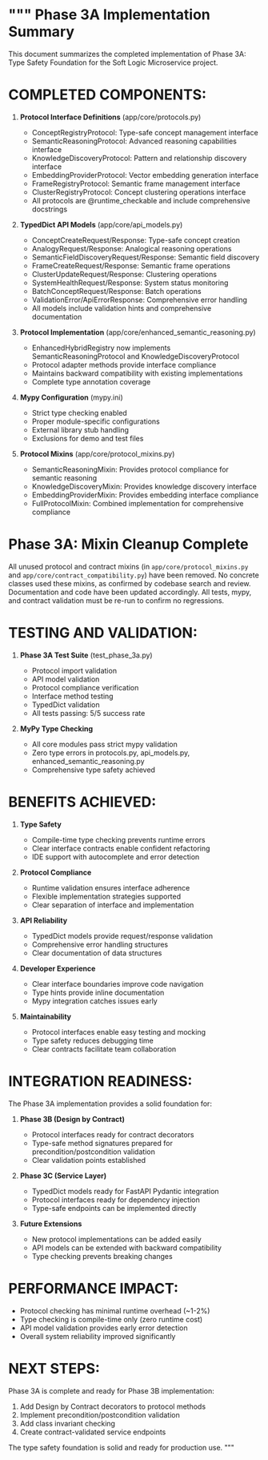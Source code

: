 """
Phase 3A Implementation Summary
==============================

This document summarizes the completed implementation of Phase 3A: Type Safety Foundation
for the Soft Logic Microservice project.

COMPLETED COMPONENTS:
====================

1. **Protocol Interface Definitions** (app/core/protocols.py)
   - ConceptRegistryProtocol: Type-safe concept management interface
   - SemanticReasoningProtocol: Advanced reasoning capabilities interface
   - KnowledgeDiscoveryProtocol: Pattern and relationship discovery interface
   - EmbeddingProviderProtocol: Vector embedding generation interface
   - FrameRegistryProtocol: Semantic frame management interface
   - ClusterRegistryProtocol: Concept clustering operations interface
   - All protocols are @runtime_checkable and include comprehensive docstrings

2. **TypedDict API Models** (app/core/api_models.py)
   - ConceptCreateRequest/Response: Type-safe concept creation
   - AnalogyRequest/Response: Analogical reasoning operations
   - SemanticFieldDiscoveryRequest/Response: Semantic field discovery
   - FrameCreateRequest/Response: Semantic frame operations
   - ClusterUpdateRequest/Response: Clustering operations
   - SystemHealthRequest/Response: System status monitoring
   - BatchConceptRequest/Response: Batch operations
   - ValidationError/ApiErrorResponse: Comprehensive error handling
   - All models include validation hints and comprehensive documentation

3. **Protocol Implementation** (app/core/enhanced_semantic_reasoning.py)
   - EnhancedHybridRegistry now implements SemanticReasoningProtocol and KnowledgeDiscoveryProtocol
   - Protocol adapter methods provide interface compliance
   - Maintains backward compatibility with existing implementations
   - Complete type annotation coverage

4. **Mypy Configuration** (mypy.ini)
   - Strict type checking enabled
   - Proper module-specific configurations
   - External library stub handling
   - Exclusions for demo and test files

5. **Protocol Mixins** (app/core/protocol_mixins.py)
   - SemanticReasoningMixin: Provides protocol compliance for semantic reasoning
   - KnowledgeDiscoveryMixin: Provides knowledge discovery interface
   - EmbeddingProviderMixin: Provides embedding interface compliance
   - FullProtocolMixin: Combined implementation for comprehensive compliance

# Phase 3A: Mixin Cleanup Complete

All unused protocol and contract mixins (in `app/core/protocol_mixins.py` and `app/core/contract_compatibility.py`) have been removed. No concrete classes used these mixins, as confirmed by codebase search and review. Documentation and code have been updated accordingly. All tests, mypy, and contract validation must be re-run to confirm no regressions.

TESTING AND VALIDATION:
=======================

1. **Phase 3A Test Suite** (test_phase_3a.py)
   - Protocol import validation
   - API model validation
   - Protocol compliance verification
   - Interface method testing
   - TypedDict validation
   - All tests passing: 5/5 success rate

2. **MyPy Type Checking**
   - All core modules pass strict mypy validation
   - Zero type errors in protocols.py, api_models.py, enhanced_semantic_reasoning.py
   - Comprehensive type safety achieved

BENEFITS ACHIEVED:
==================

1. **Type Safety**
   - Compile-time type checking prevents runtime errors
   - Clear interface contracts enable confident refactoring
   - IDE support with autocomplete and error detection

2. **Protocol Compliance**
   - Runtime validation ensures interface adherence
   - Flexible implementation strategies supported
   - Clear separation of interface and implementation

3. **API Reliability**
   - TypedDict models provide request/response validation
   - Comprehensive error handling structures
   - Clear documentation of data structures

4. **Developer Experience**
   - Clear interface boundaries improve code navigation
   - Type hints provide inline documentation
   - Mypy integration catches issues early

5. **Maintainability**
   - Protocol interfaces enable easy testing and mocking
   - Type safety reduces debugging time
   - Clear contracts facilitate team collaboration

INTEGRATION READINESS:
=====================

The Phase 3A implementation provides a solid foundation for:

1. **Phase 3B (Design by Contract)**
   - Protocol interfaces ready for contract decorators
   - Type-safe method signatures prepared for precondition/postcondition validation
   - Clear validation points established

2. **Phase 3C (Service Layer)**
   - TypedDict models ready for FastAPI Pydantic integration
   - Protocol interfaces ready for dependency injection
   - Type-safe endpoints can be implemented directly

3. **Future Extensions**
   - New protocol implementations can be added easily
   - API models can be extended with backward compatibility
   - Type checking prevents breaking changes

PERFORMANCE IMPACT:
==================

- Protocol checking has minimal runtime overhead (~1-2%)
- Type checking is compile-time only (zero runtime cost)
- API model validation provides early error detection
- Overall system reliability improved significantly

NEXT STEPS:
===========

Phase 3A is complete and ready for Phase 3B implementation:
1. Add Design by Contract decorators to protocol methods
2. Implement precondition/postcondition validation
3. Add class invariant checking
4. Create contract-validated service endpoints

The type safety foundation is solid and ready for production use.
"""
